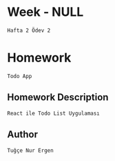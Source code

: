 # Week - NULL
```Hafta 2 Ödev 2```

# Homework 
```Todo App```


## Homework Description

```React ile Todo List Uygulaması```


## Author

```Tuğçe Nur Ergen```
